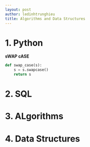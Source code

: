 ```yaml
---
layout: post
author: ledinhtrunghieu
title: Algorithms and Data Structures
---
```


# 1. Python

**sWAP cASE**
```python
def swap_case(s):
    s = s.swapcase()
    return s
```




# 2. SQL


# 3. ALgorithms



# 4. Data Structures



